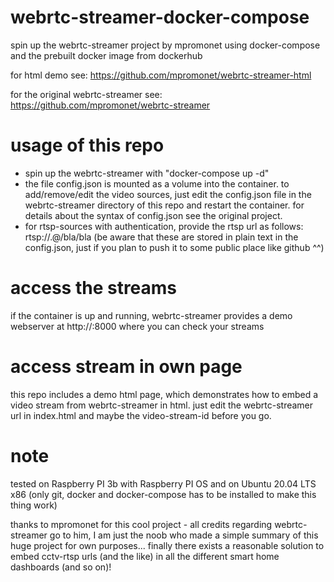 # webrtc-streamer-docker-compose
spin up the webrtc-streamer project by mpromonet using docker-compose and the prebuilt docker image from dockerhub

for html demo see: https://github.com/mpromonet/webrtc-streamer-html

for the original webrtc-streamer see: https://github.com/mpromonet/webrtc-streamer

# usage of this repo
- spin up the webrtc-streamer with "docker-compose up -d"
- the file config.json is mounted as a volume into the container. to add/remove/edit the video sources, just edit the config.json file in the webrtc-streamer directory of this repo and restart the container. for details about the syntax of config.json see the original project.
- for rtsp-sources with authentication, provide the rtsp url as follows: rtsp://<username>.<password>@<ip-of-webrtc-streamer>/bla/bla (be aware that these are stored in plain text in the config.json, just if you plan to push it to some public place like github ^^)

# access the streams
if the container is up and running, webrtc-streamer provides a demo webserver at http://<ip-of-webrtc-streamer>:8000 where you can check your streams

# access stream in own page
this repo includes a demo html page, which demonstrates how to embed a video stream from webrtc-streamer in html. just edit the webrtc-streamer url in index.html and maybe the video-stream-id before you go.

# note
tested on Raspberry PI 3b with Raspberry PI OS and on Ubuntu 20.04 LTS x86 (only git, docker and docker-compose has to be installed to make this thing work)


thanks to mpromonet for this cool project - all credits regarding webrtc-streamer go to him, I am just the noob who made a simple summary of this huge project for own purposes...
finally there exists a reasonable solution to embed cctv-rtsp urls (and the like) in all the different smart home dashboards (and so on)!
